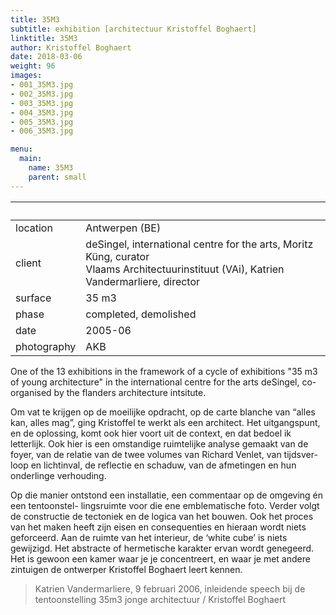 ```yaml
---
title: 35M3
subtitle: exhibition [architectuur Kristoffel Boghaert]
linktitle: 35M3
author: Kristoffel Boghaert
date: 2018-03-06
weight: 96
images:
- 001_35M3.jpg
- 002_35M3.jpg
- 003_35M3.jpg
- 004_35M3.jpg
- 005_35M3.jpg
- 006_35M3.jpg

menu:
  main:
    name: 35M3
    parent: small
---
```


&nbsp;|&nbsp;
------|------
location	|	Antwerpen (BE)
client		|	deSingel, international centre for the arts, Moritz Küng, curator <br/>Vlaams Architectuurinstituut (VAi), Katrien Vandermarliere, director
surface		|	35 m3
phase		|	completed, demolished
date		|	2005-06
photography	|	AKB

One of the 13 exhibitions in the framework of a cycle of exhibitions "35 m3 of young architecture" in the international centre for the arts deSingel, co-organised by the flanders architecture intsitute.

Om vat te krijgen op de moeilijke opdracht, op de carte blanche van “alles kan, alles mag”, ging Kristoffel te werkt als een architect. Het uitgangspunt, en de oplossing, komt ook hier voort uit de context, en dat bedoel ik letterlijk. Ook hier is een omstandige ruimtelijke analyse gemaakt van de foyer, van de relatie van de twee volumes van Richard Venlet, van tijdsver- loop en lichtinval, de reflectie en schaduw, van de afmetingen en hun onderlinge verhouding.

Op die manier ontstond een installatie, een commentaar op de omgeving én een tentoonstel- lingsruimte voor die ene emblematische foto. Verder volgt de constructie de tectoniek en de logica van het bouwen. Ook het proces van het maken heeft zijn eisen en consequenties en hieraan wordt niets geforceerd. Aan de ruimte van het interieur, de ‘white cube’ is niets gewijzigd. Het abstracte of hermetische karakter ervan wordt genegeerd. Het is gewoon een kamer waar je je concentreert, en waar je met andere zintuigen de ontwerper Kristoffel Boghaert leert kennen.

> Katrien Vandermarliere, 9 februari 2006, inleidende speech bij de tentoonstelling 35m3 jonge architectuur / Kristoffel Boghaert
